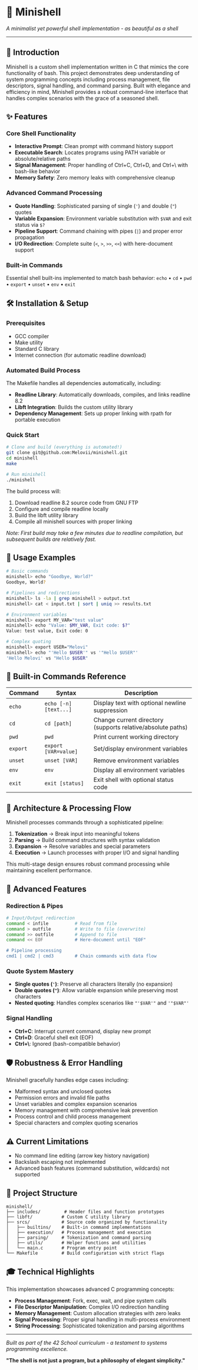 # 🐚 Minishell

*A minimalist yet powerful shell implementation - as beautiful as a shell*

---

## 📖 Introduction

Minishell is a custom shell implementation written in C that mimics the core functionality of bash. This project demonstrates deep understanding of system programming concepts including process management, file descriptors, signal handling, and command parsing. Built with elegance and efficiency in mind, Minishell provides a robust command-line interface that handles complex scenarios with the grace of a seasoned shell.

## ✨ Features

### Core Shell Functionality
- **Interactive Prompt**: Clean prompt with command history support
- **Executable Search**: Locates programs using PATH variable or absolute/relative paths
- **Signal Management**: Proper handling of Ctrl+C, Ctrl+D, and Ctrl+\ with bash-like behavior
- **Memory Safety**: Zero memory leaks with comprehensive cleanup

### Advanced Command Processing
- **Quote Handling**: Sophisticated parsing of single (`'`) and double (`"`) quotes
- **Variable Expansion**: Environment variable substitution with `$VAR` and exit status via `$?`
- **Pipeline Support**: Command chaining with pipes (`|`) and proper error propagation
- **I/O Redirection**: Complete suite (`<`, `>`, `>>`, `<<`) with here-document support

### Built-in Commands
Essential shell built-ins implemented to match bash behavior:
`echo` • `cd` • `pwd` • `export` • `unset` • `env` • `exit`

## 🛠️ Installation & Setup

### Prerequisites
- GCC compiler
- Make utility
- Standard C library
- Internet connection (for automatic readline download)

### Automated Build Process
The Makefile handles all dependencies automatically, including:
- **Readline Library**: Automatically downloads, compiles, and links readline 8.2
- **Libft Integration**: Builds the custom utility library
- **Dependency Management**: Sets up proper linking with rpath for portable execution

### Quick Start
```bash
# Clone and build (everything is automated!)
git clone git@github.com:Melovii/minishell.git
cd minishell
make

# Run minishell
./minishell
```

The build process will:
1. Download readline 8.2 source code from GNU FTP
2. Configure and compile readline locally
3. Build the libft utility library
4. Compile all minishell sources with proper linking

*Note: First build may take a few minutes due to readline compilation, but subsequent builds are relatively fast.*

## 🚀 Usage Examples

```bash
# Basic commands
minishell> echo "Goodbye, World?"
Goodbye, World?

# Pipelines and redirections
minishell> ls -la | grep minishell > output.txt
minishell> cat < input.txt | sort | uniq >> results.txt

# Environment variables
minishell> export MY_VAR="test value"
minishell> echo "Value: $MY_VAR, Exit code: $?"
Value: test value, Exit code: 0

# Complex quoting
minishell> export USER="Melovi"
minishell> echo "'Hello $USER'" vs '"Hello $USER"'
'Hello Melovi' vs "Hello $USER"
```

## 🔧 Built-in Commands Reference

| Command | Syntax | Description |
|---------|--------|-------------|
| `echo` | `echo [-n] [text...]` | Display text with optional newline suppression |
| `cd` | `cd [path]` | Change current directory (supports relative/absolute paths) |
| `pwd` | `pwd` | Print current working directory |
| `export` | `export [VAR=value]` | Set/display environment variables |
| `unset` | `unset [VAR]` | Remove environment variables |
| `env` | `env` | Display all environment variables |
| `exit` | `exit [status]` | Exit shell with optional status code |

## 🔄 Architecture & Processing Flow

Minishell processes commands through a sophisticated pipeline:

1. **Tokenization** → Break input into meaningful tokens
2. **Parsing** → Build command structures with syntax validation  
3. **Expansion** → Resolve variables and special parameters
4. **Execution** → Launch processes with proper I/O and signal handling

This multi-stage design ensures robust command processing while maintaining excellent performance.

## 📡 Advanced Features

### Redirection & Pipes
```bash
# Input/Output redirection
command < infile          # Read from file
command > outfile         # Write to file (overwrite)
command >> outfile        # Append to file
command << EOF            # Here-document until "EOF"

# Pipeline processing
cmd1 | cmd2 | cmd3        # Chain commands with data flow
```

### Quote System Mastery
- **Single quotes (`'`)**: Preserve all characters literally (no expansion)
- **Double quotes (`"`)**: Allow variable expansion while preserving most characters
- **Nested quoting**: Handles complex scenarios like `"'$VAR'"` and `'"$VAR"'`

### Signal Handling
- **Ctrl+C**: Interrupt current command, display new prompt
- **Ctrl+D**: Graceful shell exit (EOF)
- **Ctrl+\\**: Ignored (bash-compatible behavior)

## 🛡️ Robustness & Error Handling

Minishell gracefully handles edge cases including:
- Malformed syntax and unclosed quotes
- Permission errors and invalid file paths  
- Unset variables and complex expansion scenarios
- Memory management with comprehensive leak prevention
- Process control and child process management
- Special characters and complex quoting scenarios

## ⚠️ Current Limitations

- No command line editing (arrow key history navigation)
- Backslash escaping not implemented
- Advanced bash features (command substitution, wildcards) not supported

## 📁 Project Structure

```
minishell/
├── includes/         # Header files and function prototypes
├── libft/           # Custom C utility library
├── srcs/            # Source code organized by functionality
│   ├── builtins/    # Built-in command implementations
│   ├── execution/   # Process management and execution
│   ├── parsing/     # Tokenization and command parsing
│   ├── utils/       # Helper functions and utilities
│   └── main.c       # Program entry point
└── Makefile         # Build configuration with strict flags
```

## 🎓 Technical Highlights

This implementation showcases advanced C programming concepts:
- **Process Management**: Fork, exec, wait, and pipe system calls
- **File Descriptor Manipulation**: Complex I/O redirection handling
- **Memory Management**: Custom allocation strategies with zero leaks
- **Signal Processing**: Proper signal handling in multi-process environment
- **String Processing**: Sophisticated tokenization and parsing algorithms

---

*Built as part of the 42 School curriculum - a testament to systems programming excellence.*

**"The shell is not just a program, but a philosophy of elegant simplicity."**
